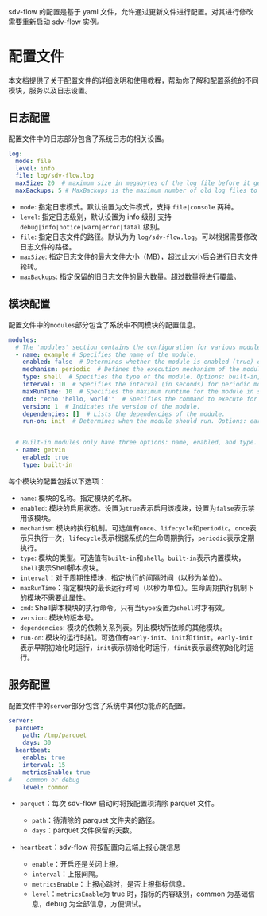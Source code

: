 sdv-flow 的配置是基于 yaml 文件，允许通过更新文件进行配置。对其进行修改需要重新启动 sdv-flow 实例。

# 配置文件

本文档提供了关于配置文件的详细说明和使用教程，帮助你了解和配置系统的不同模块，服务以及日志设置。

## 日志配置

配置文件中的日志部分包含了系统日志的相关设置。
```yaml
log:
  mode: file
  level: info
  file: log/sdv-flow.log
  maxSize: 20  # maximum size in megabytes of the log file before it gets rotated
  maxBackups: 5 # MaxBackups is the maximum number of old log files to retain
```

- `mode`: 指定日志模式。默认设置为文件模式，支持 `file|console` 两种。
- `level`: 指定日志级别，默认设置为 info 级别 支持 `debug|info|notice|warn|error|fatal` 级别。
- `file`: 指定日志文件的路径。默认为为 `log/sdv-flow.log`。可以根据需要修改日志文件的路径。
- `maxSize`: 指定日志文件的最大文件大小（MB），超过此大小后会进行日志文件轮转。
- `maxBackups`: 指定保留的旧日志文件的最大数量。超过数量将进行覆盖。

## 模块配置

配置文件中的`modules`部分包含了系统中不同模块的配置信息。

```yaml
modules:
  # The 'modules' section contains the configuration for various modules in the system.
  - name: example # Specifies the name of the module.
    enabled: false  # Determines whether the module is enabled (true) or disabled (false).
    mechanism: periodic  # Defines the execution mechanism of the module. Options: once, lifecycle, periodic.
    type: shell  # Specifies the type of the module. Options: built-in, shell.
    interval: 10  # Specifies the interval (in seconds) for periodic modules.
    maxRunTime: 10  # Specifies the maximum runtime for the module in seconds. Mechanism lifecycle isn's needed.
    cmd: "echo 'hello, world'"  # Specifies the command to execute for shell-type modules.
    version: 1  # Indicates the version of the module.
    dependencies: []  # Lists the dependencies of the module.
    run-on: init  # Determines when the module should run. Options: early-init, init, finit.


  # Built-in modules only have three options: name, enabled, and type.
  - name: getvin
    enabled: true
    type: built-in
```

每个模块的配置包括以下选项：

- `name`: 模块的名称。指定模块的名称。
- `enabled`: 模块的启用状态。设置为`true`表示启用该模块，设置为`false`表示禁用该模块。
- `mechanism`: 模块的执行机制。可选值有`once`、`lifecycle`和`periodic`。`once`表示只执行一次，`lifecycle`表示根据系统的生命周期执行，`periodic`表示定期执行。
- `type`: 模块的类型。可选值有`built-in`和`shell`。`built-in`表示内置模块，`shell`表示Shell脚本模块。
- `interval`：对于周期性模块，指定执行的间隔时间（以秒为单位）。
- `maxRunTime`：指定模块的最长运行时间（以秒为单位）。生命周期执行机制下的模块不需要此属性。
- `cmd`: Shell脚本模块的执行命令。只有当`type`设置为`shell`时才有效。
- `version`: 模块的版本号。
- `dependencies`: 模块的依赖关系列表。列出模块所依赖的其他模块。
- `run-on`: 模块的运行时机。可选值有`early-init`、`init`和`finit`。`early-init`表示早期初始化时运行，`init`表示初始化时运行，`finit`表示最终初始化时运行。

## 服务配置

配置文件中的`server`部分包含了系统中其他功能点的配置。

```yaml
server:
  parquet:
    path: /tmp/parquet
    days: 30
  heartbeat:
    enable: true
    interval: 15
    metricsEnable: true
#    common or debug
    level: common
```

- `parquet`：每次 sdv-flow 启动时将按配置项清除 parquet 文件。
  - `path`：待清除的 parquet 文件夹的路径。
  - `days`：parquet 文件保留的天数。

- `heartbeat`：sdv-flow 将按配置向云端上报心跳信息
  - `enable`：开启还是关闭上报。
  - `interval`：上报间隔。
  - `metricsEnable`：上报心跳时，是否上报指标信息。
  - `level`：`metricsEnable`为 true 时，指标的内容级别，common 为基础信息，debug 为全部信息，方便调试。

